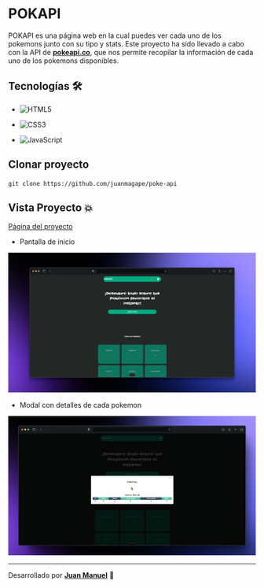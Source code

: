 # POKAPI

POKAPI es una página web en la cual puedes ver cada uno de los pokemons junto con su tipo y stats.
Este proyecto ha sido llevado a cabo con la API de **[pokeapi.co](https://pokeapi.co/)**, que nos permite recopilar la información de cada uno de los pokemons disponibles.

## Tecnologías​ :hammer_and_wrench:

- ![HTML5](https://img.shields.io/badge/html5-%23E34F26.svg?style=for-the-badge&logo=html5&logoColor=white)

- ![CSS3](https://img.shields.io/badge/css3-%231572B6.svg?style=for-the-badge&logo=css3&logoColor=white)

- ![JavaScript](https://img.shields.io/badge/javascript-%23323330.svg?style=for-the-badge&logo=javascript&logoColor=%23F7DF1E)


## Clonar proyecto

```
git clone https://github.com/juanmagape/poke-api
```

## Vista Proyecto 💥

[Página del proyecto](https://poke-api-juanmagape.vercel.app/)

- Pantalla de inicio

![pokemon](./imgs/pagein.png)

- Modal con detalles de cada pokemon

![pokemonModal](./imgs/pagepok.png)

------

Desarrollado por [**Juan Manuel**](https://www.linkedin.com/in/juanma-gape/) 🤘​
